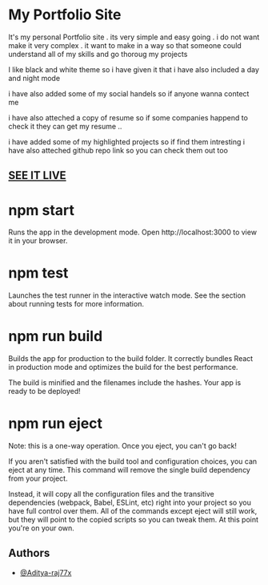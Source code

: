 
# My Portfolio Site 

It's my personal Portfolio site .
its very simple and easy going . i do not want make it very complex .
it want to make in a way so that someone could understand all of my skills and go thoroug my projects 

I like black and white theme so i have given it that i have also included a day and night mode 

i have also added some of my social handels so if anyone wanna contect me 

i have also atteched a copy of resume so if some companies happend to check it they can get my resume ..

i have added some of my highlighted projects 
so if find them intresting i have also atteched github repo link so you can check them out too  
## [SEE IT LIVE](https://portfolio-resume-site.vercel.app)








# npm start
Runs the app in the development mode. Open http://localhost:3000 to view it in your browser.

# npm test
Launches the test runner in the interactive watch mode. See the section about running tests for more information.

# npm run build
Builds the app for production to the build folder. It correctly bundles React in production mode and optimizes the build for the best performance.

The build is minified and the filenames include the hashes. Your app is ready to be deployed!

# npm run eject
Note: this is a one-way operation. Once you eject, you can't go back!

If you aren't satisfied with the build tool and configuration choices, you can eject at any time. This command will remove the single build dependency from your project.

Instead, it will copy all the configuration files and the transitive dependencies (webpack, Babel, ESLint, etc) right into your project so you have full control over them. All of the commands except eject will still work, but they will point to the copied scripts so you can tweak them. At this point you're on your own.
## Authors

- [@Aditya-raj77x](https://github.com/Aditya-raj77x)

